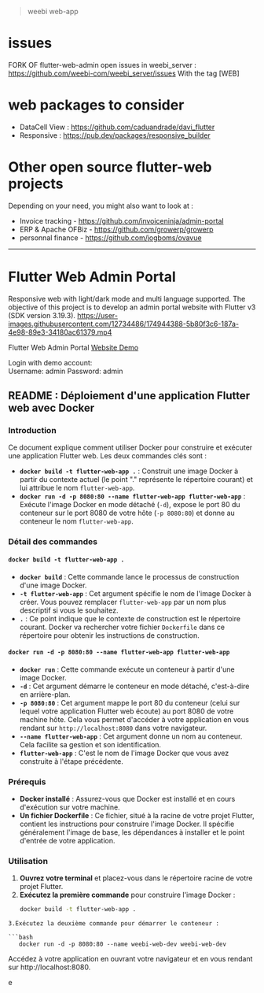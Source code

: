 > weebi web-app

# issues
FORK OF flutter-web-admin
open issues in weebi_server : https://github.com/weebi-com/weebi_server/issues
With the tag [WEB]

# web packages to consider
- DataCell View : https://github.com/caduandrade/davi_flutter
- Responsive : https://pub.dev/packages/responsive_builder

# Other open source flutter-web projects 

Depending on your need, you might also want to look at : 

- Invoice tracking - https://github.com/invoiceninja/admin-portal
- ERP & Apache OFBiz - https://github.com/growerp/growerp
- personnal finance - https://github.com/jogboms/ovavue

****

# Flutter Web Admin Portal

Responsive web with light/dark mode and multi language supported. The objective of this project is to develop an admin portal website with Flutter v3 (SDK version 3.19.3).
https://user-images.githubusercontent.com/12734486/174944388-5b80f3c6-187a-4e98-89e3-34180ac61379.mp4

Flutter Web Admin Portal [Website Demo](https://kcflutterwebadmin.surge.sh)

Login with demo account:\
Username: admin
Password: admin


## README : Déploiement d'une application Flutter web avec Docker

### Introduction

Ce document explique comment utiliser Docker pour construire et exécuter une application Flutter web. Les deux commandes clés sont :

* **`docker build -t flutter-web-app .`** : Construit une image Docker à partir du contexte actuel (le point "." représente le répertoire courant) et lui attribue le nom `flutter-web-app`.
* **`docker run -d -p 8080:80 --name flutter-web-app flutter-web-app`** : Exécute l'image Docker en mode détaché (`-d`), expose le port 80 du conteneur sur le port 8080 de votre hôte (`-p 8080:80`) et donne au conteneur le nom `flutter-web-app`.

### Détail des commandes

#### `docker build -t flutter-web-app .`

* **`docker build`** : Cette commande lance le processus de construction d'une image Docker.
* **`-t flutter-web-app`** : Cet argument spécifie le nom de l'image Docker à créer. Vous pouvez remplacer `flutter-web-app` par un nom plus descriptif si vous le souhaitez.
* **`.`** : Ce point indique que le contexte de construction est le répertoire courant. Docker va rechercher votre fichier `Dockerfile` dans ce répertoire pour obtenir les instructions de construction.

#### `docker run -d -p 8080:80 --name flutter-web-app flutter-web-app`

* **`docker run`** : Cette commande exécute un conteneur à partir d'une image Docker.
* **`-d`** : Cet argument démarre le conteneur en mode détaché, c'est-à-dire en arrière-plan.
* **`-p 8080:80`** : Cet argument mappe le port 80 du conteneur (celui sur lequel votre application Flutter web écoute) au port 8080 de votre machine hôte. Cela vous permet d'accéder à votre application en vous rendant sur `http://localhost:8080` dans votre navigateur.
* **`--name flutter-web-app`** : Cet argument donne un nom au conteneur. Cela facilite sa gestion et son identification.
* **`flutter-web-app`** : C'est le nom de l'image Docker que vous avez construite à l'étape précédente.

### Prérequis

* **Docker installé** : Assurez-vous que Docker est installé et en cours d'exécution sur votre machine.
* **Un fichier Dockerfile** : Ce fichier, situé à la racine de votre projet Flutter, contient les instructions pour construire l'image Docker. Il spécifie généralement l'image de base, les dépendances à installer et le point d'entrée de votre application.

### Utilisation

1. **Ouvrez votre terminal** et placez-vous dans le répertoire racine de votre projet Flutter.
2. **Exécutez la première commande** pour construire l'image Docker :
   ```bash
   docker build -t flutter-web-app .
```
3.Exécutez la deuxième commande pour démarrer le conteneur :

```bash
   docker run -d -p 8080:80 --name weebi-web-dev weebi-web-dev
   ```
Accédez à votre application en ouvrant votre navigateur et en vous rendant sur http://localhost:8080.

e